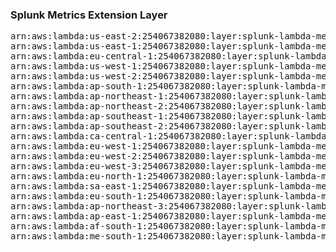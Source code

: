 <h3>Splunk Metrics Extension Layer</h3>

<pre>
arn:aws:lambda:us-east-2:254067382080:layer:splunk-lambda-metrics:295
arn:aws:lambda:us-east-1:254067382080:layer:splunk-lambda-metrics:19
arn:aws:lambda:eu-central-1:254067382080:layer:splunk-lambda-metrics:19
arn:aws:lambda:us-west-1:254067382080:layer:splunk-lambda-metrics:19
arn:aws:lambda:us-west-2:254067382080:layer:splunk-lambda-metrics:19
arn:aws:lambda:ap-south-1:254067382080:layer:splunk-lambda-metrics:19
arn:aws:lambda:ap-northeast-1:254067382080:layer:splunk-lambda-metrics:19
arn:aws:lambda:ap-northeast-2:254067382080:layer:splunk-lambda-metrics:19
arn:aws:lambda:ap-southeast-1:254067382080:layer:splunk-lambda-metrics:19
arn:aws:lambda:ap-southeast-2:254067382080:layer:splunk-lambda-metrics:19
arn:aws:lambda:ca-central-1:254067382080:layer:splunk-lambda-metrics:19
arn:aws:lambda:eu-west-1:254067382080:layer:splunk-lambda-metrics:19
arn:aws:lambda:eu-west-2:254067382080:layer:splunk-lambda-metrics:19
arn:aws:lambda:eu-west-3:254067382080:layer:splunk-lambda-metrics:19
arn:aws:lambda:eu-north-1:254067382080:layer:splunk-lambda-metrics:19
arn:aws:lambda:sa-east-1:254067382080:layer:splunk-lambda-metrics:19
arn:aws:lambda:eu-south-1:254067382080:layer:splunk-lambda-metrics:19
arn:aws:lambda:ap-northeast-3:254067382080:layer:splunk-lambda-metrics:19
arn:aws:lambda:ap-east-1:254067382080:layer:splunk-lambda-metrics:19
arn:aws:lambda:af-south-1:254067382080:layer:splunk-lambda-metrics:19
arn:aws:lambda:me-south-1:254067382080:layer:splunk-lambda-metrics:19
</pre>
